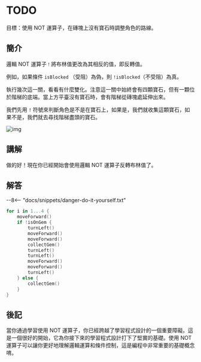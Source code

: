 # TODO

目標：使用 NOT 運算子，在磚塊上沒有寶石時調整角色的路線。

## 簡介

邏輯 NOT 運算子`！`將布林值更改為其相反的值，即反轉值。

例如，如果條件 `isBlocked` （受阻）為偽，則 `!isBlocked`（不受阻）為真。

執行幾次這一關，看看有什麼雙化。注意這一關中始終會有四顆寶石，但有一顆位於階梯的底端。當上方平臺沒有寶石時，會有階梯從磚塊處延伸出來。

我們先用 `!` 符號來判斷角色是不是在寶石上，如果是，我們就收集這顆寶石，如果不是，我們就去尋找階梯盡頭的寶石。

![img](https://imagedelivery.net/cdkaXPuFls5qlrh3GM4hfA/4d757c53-d4a7-4fb3-3a86-9ae1f21d4500/public)

## 講解

做的好！現在你已經開始會使用邏輯 NOT 運算子反轉布林值了。

## 解答

--8<-- "docs/snippets/danger-do-it-yourself.txt"

```swift linenums="1"
for i in 1...4 {
    moveForward()
    if !isOnGem {
        turnLeft()
        moveForward()
        moveForward()
        collectGem()
        turnLeft()
        turnLeft()
        moveForward()
        moveForward()
        turnLeft()
    } else {
        collectGem()
    }
}
```

## 後記

當你通過學習使用 NOT 運算子，你已經跨越了學習程式設計的一個重要障礙。這是一個很好的開始，它為你接下來的學習程式設計打下了堅實的基礎。使用 NOT 運算子可以讓你更好地理解邏輯運算和條件控制，這是編程中非常重要的基礎概念唷。
